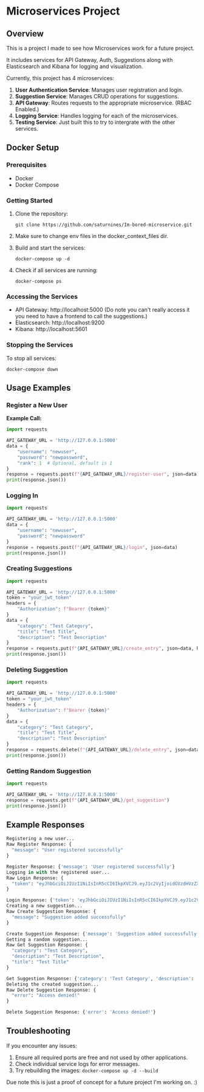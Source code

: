 # Microservices Project

## Overview
This is a project I made to see how Microservices work for a future project. 

It includes services for API Gateway, Auth, Suggestions along with Elasticsearch and Kibana for logging and visualization.

Currently, this project has 4 microservices:
1. **User Authentication Service**: Manages user registration and login.
2. **Suggestion Service**: Manages CRUD operations for suggestions.
3. **API Gateway**: Routes requests to the appropriate microservice. (RBAC Enabled.)
4. **Logging Service**: Handles logging for each of the microservices. 
5. **Testing Service**: Just built this to try to intergrate with the other services. 

## Docker Setup

### Prerequisites
- Docker
- Docker Compose

### Getting Started
1. Clone the repository:
   ```
   git clone https://github.com/saturnines/Im-bored-microservice.git
   ```

2. Make sure to change env files in the docker_context_files dir.


3. Build and start the services:
   ```
   docker-compose up -d
   ```

4. Check if all services are running:
   ```
   docker-compose ps
   ```

### Accessing the Services
- API Gateway: http://localhost:5000 (Do note you can't really access it you need to have a frontend to call the suggestions.)
- Elasticsearch: http://localhost:9200
- Kibana: http://localhost:5601

### Stopping the Services
To stop all services:
```
docker-compose down
```

## Usage Examples

### Register a New User

**Example Call:**
```python
import requests

API_GATEWAY_URL = 'http://127.0.0.1:5000'
data = {
    "username": "newuser",
    "password": "newpassword",
    "rank": 1  # Optional, default is 1
}
response = requests.post(f"{API_GATEWAY_URL}/register-user", json=data)
print(response.json())
```

### Logging In
```python
import requests

API_GATEWAY_URL = 'http://127.0.0.1:5000'
data = {
    "username": "newuser",
    "password": "newpassword"
}
response = requests.post(f"{API_GATEWAY_URL}/login", json=data)
print(response.json())
```

### Creating Suggestions
```python
import requests

API_GATEWAY_URL = 'http://127.0.0.1:5000'
token = "your_jwt_token"
headers = {
    "Authorization": f"Bearer {token}"
}
data = {
    "category": "Test Category",
    "title": "Test Title",
    "description": "Test Description"
}
response = requests.put(f"{API_GATEWAY_URL}/create_entry", json=data, headers=headers)
print(response.json())
```

### Deleting Suggestion
```python
import requests

API_GATEWAY_URL = 'http://127.0.0.1:5000'
token = "your_jwt_token"
headers = {
    "Authorization": f"Bearer {token}"
}
data = {
    "category": "Test Category",
    "title": "Test Title",
    "description": "Test Description"
}
response = requests.delete(f"{API_GATEWAY_URL}/delete_entry", json=data, headers=headers)
print(response.json())
```

### Getting Random Suggestion
```python
import requests

API_GATEWAY_URL = 'http://127.0.0.1:5000'
response = requests.get(f"{API_GATEWAY_URL}/get_suggestion")
print(response.json())
```

## Example Responses 
```python
Registering a new user...
Raw Register Response: {
  "message": "User registered successfully"
}

Register Response: {'message': 'User registered successfully'}
Logging in with the registered user...
Raw Login Response: {
  "token": "eyJhbGciOiJIUzI1NiIsInR5cCI6IkpXVCJ9.eyJ1c2VyIjoidGVzdHVzZXIiLCJyYW5rIjoxLCJleHAiOjE3MTYzMTc1NjJ9.8Nrl34tED0Y2LUoEmUCp4N8teyMqnR5pEgLn4z53TZ0"
}

Login Response: {'token': 'eyJhbGciOiJIUzI1NiIsInR5cCI6IkpXVCJ9.eyJ1c2VyIjoidGVzdHVzZXIiLCJyYW5rIjoxLCJleHAiOjE3MTYzMTc1NjJ9.8Nrl34tED0Y2LUoEmUCp4N8teyMqnR5pEgLn4z53TZ0'}
Creating a new suggestion...
Raw Create Suggestion Response: {
  "message": "Suggestion added successfully"
}

Create Suggestion Response: {'message': 'Suggestion added successfully'}
Getting a random suggestion...
Raw Get Suggestion Response: {
  "category": "Test Category",
  "description": "Test Description",
  "title": "Test Title"
}

Get Suggestion Response: {'category': 'Test Category', 'description': 'Test Description', 'title': 'Test Title'}
Deleting the created suggestion...
Raw Delete Suggestion Response: {
  "error": "Access denied!"
}

Delete Suggestion Response: {'error': 'Access denied!'}
```

## Troubleshooting
If you encounter any issues:
1. Ensure all required ports are free and not used by other applications.
2. Check individual service logs for error messages.
3. Try rebuilding the images: `docker-compose up -d --build`

Due note this is just a proof of concept for a future project I'm working on. :)

